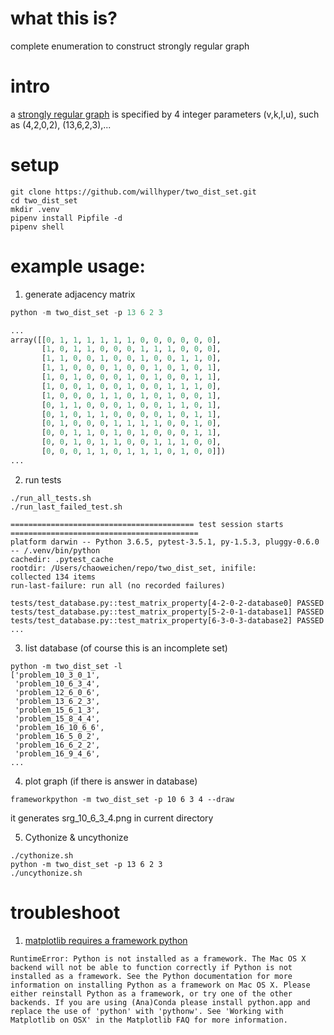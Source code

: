 # what this is?
complete enumeration to construct strongly regular graph

# intro
a [strongly regular graph](https://en.wikipedia.org/wiki/Strongly_regular_graph) is specified by 4 integer parameters (v,k,l,u), such as (4,2,0,2), (13,6,2,3),...
# setup
```
git clone https://github.com/willhyper/two_dist_set.git
cd two_dist_set
mkdir .venv
pipenv install Pipfile -d
pipenv shell
```
# example usage:
1. generate adjacency matrix
```python
python -m two_dist_set -p 13 6 2 3

...
array([[0, 1, 1, 1, 1, 1, 1, 0, 0, 0, 0, 0, 0],
       [1, 0, 1, 1, 0, 0, 0, 1, 1, 1, 0, 0, 0],
       [1, 1, 0, 0, 1, 0, 0, 1, 0, 0, 1, 1, 0],
       [1, 1, 0, 0, 0, 1, 0, 0, 1, 0, 1, 0, 1],
       [1, 0, 1, 0, 0, 0, 1, 0, 1, 0, 0, 1, 1],
       [1, 0, 0, 1, 0, 0, 1, 0, 0, 1, 1, 1, 0],
       [1, 0, 0, 0, 1, 1, 0, 1, 0, 1, 0, 0, 1],
       [0, 1, 1, 0, 0, 0, 1, 0, 0, 1, 1, 0, 1],
       [0, 1, 0, 1, 1, 0, 0, 0, 0, 1, 0, 1, 1],
       [0, 1, 0, 0, 0, 1, 1, 1, 1, 0, 0, 1, 0],
       [0, 0, 1, 1, 0, 1, 0, 1, 0, 0, 0, 1, 1],
       [0, 0, 1, 0, 1, 1, 0, 0, 1, 1, 1, 0, 0],
       [0, 0, 0, 1, 1, 0, 1, 1, 1, 0, 1, 0, 0]])
...       
```
2. run tests
```
./run_all_tests.sh
./run_last_failed_test.sh

========================================= test session starts ==========================================
platform darwin -- Python 3.6.5, pytest-3.5.1, py-1.5.3, pluggy-0.6.0 -- /.venv/bin/python
cachedir: .pytest_cache
rootdir: /Users/chaoweichen/repo/two_dist_set, inifile:
collected 134 items                                                                                    
run-last-failure: run all (no recorded failures)

tests/test_database.py::test_matrix_property[4-2-0-2-database0] PASSED
tests/test_database.py::test_matrix_property[5-2-0-1-database1] PASSED
tests/test_database.py::test_matrix_property[6-3-0-3-database2] PASSED
...
```

3. list database (of course this is an incomplete set)
```
python -m two_dist_set -l
['problem_10_3_0_1',
 'problem_10_6_3_4',
 'problem_12_6_0_6',
 'problem_13_6_2_3',
 'problem_15_6_1_3',
 'problem_15_8_4_4',
 'problem_16_10_6_6',
 'problem_16_5_0_2',
 'problem_16_6_2_2',
 'problem_16_9_4_6',
...
```
4. plot graph (if there is answer in database)
```
frameworkpython -m two_dist_set -p 10 6 3 4 --draw
```
it generates srg_10_6_3_4.png in current directory

5. Cythonize & uncythonize
```
./cythonize.sh
python -m two_dist_set -p 13 6 2 3
./uncythonize.sh

```

# troubleshoot
1. [matplotlib requires a framework python](https://matplotlib.org/faq/osx_framework.html)
```
RuntimeError: Python is not installed as a framework. The Mac OS X backend will not be able to function correctly if Python is not installed as a framework. See the Python documentation for more information on installing Python as a framework on Mac OS X. Please either reinstall Python as a framework, or try one of the other backends. If you are using (Ana)Conda please install python.app and replace the use of 'python' with 'pythonw'. See 'Working with Matplotlib on OSX' in the Matplotlib FAQ for more information.
```

